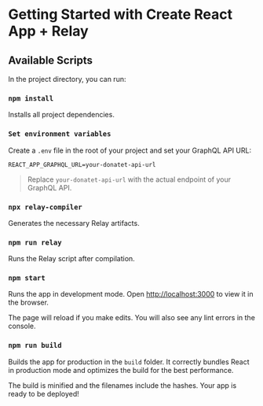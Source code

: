 # Getting Started with Create React App + Relay

## Available Scripts

In the project directory, you can run:

### `npm install`

Installs all project dependencies.

### `Set environment variables`

Create a `.env` file in the root of your project and set your GraphQL API URL:

```env
REACT_APP_GRAPHQL_URL=your-donatet-api-url
```

> Replace `your-donatet-api-url` with the actual endpoint of your GraphQL API.

### `npx relay-compiler`

Generates the necessary Relay artifacts.

### `npm run relay`

Runs the Relay script after compilation.

### `npm start`

Runs the app in development mode.
Open [http://localhost:3000](http://localhost:3000) to view it in the browser.

The page will reload if you make edits.
You will also see any lint errors in the console.

### `npm run build`

Builds the app for production in the `build` folder.
It correctly bundles React in production mode and optimizes the build for the best performance.

The build is minified and the filenames include the hashes.
Your app is ready to be deployed!
